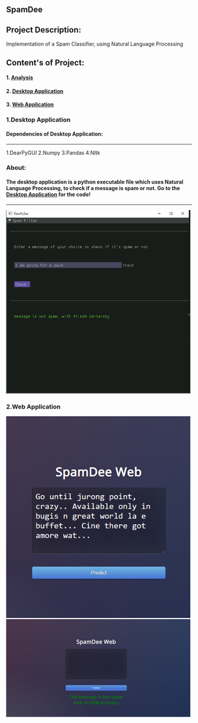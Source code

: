 ## SpamDee

## Project Description:

Implementation of a Spam Classifier, using Natural Language Processing

## Content's of Project:

#### 1. [Analysis](https://github.com/Sagnik220/SpamDee/tree/main/Analysis)
#### 2. [Desktop Application](https://github.com/Sagnik220/SpamDee/tree/main/Desktop%20App)
#### 3. [Web Application]()

### 1.Desktop Application

#### Dependencies of Desktop Application:
---------
1.DearPyGUI
2.Numpy
3.Pandas
4.Nltk

### About:
#### The desktop application is a python executable file which uses Natural Language Processing, to check if a message is spam or not. Go to the  [Desktop Application](https://github.com/Sagnik220/SpamDee/tree/main/Desktop%20App) for the code!
------
<img src="Images/ham.png" width=500>

### 2.Web Application
<img src="Images/Ham1.png" width=500>
<img src="Images/Ham2.png" width=500>
